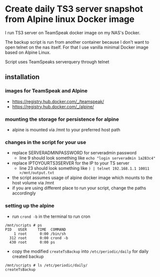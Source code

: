 # Create daily TS3 server snapshot from Alpine linux Docker image
I run TS3 server on TeamSpeak docker image on my NAS's Docker.

The backup script is run from another container because I don't want to open telnet on the nas itself.
For that I use vanilla minimal Docker image based on Alpine Linux.

Script uses TeamSpeaks serverquery through telnet



## installation

### images for TeamSpeak and Alpine

- https://registry.hub.docker.com/_/teamspeak/
- https://registry.hub.docker.com/_/alpine/

### mounting the storage for persistence for alpine
- alpine is mounted via /mnt to your preferred host path

### changes in the script for your use

- replace SERVERADMINPASSWORD for serveradmin password
  - line 9 should look something like     `echo "login serveradmin 1a2B3c4"`
- replace IPTOYOURTS3SERVER for the IP to your TS server
  - line 23 should look something like     `) | telnet 192.168.1.1 10011 >/mnt/output.txt`
- the script assumes usage of alpine docker image which mounts to the host volume via /mnt
- if you are using different place to run your script, change the paths accordingly

### setting up the alpine
- run `crond -b` in the terminal to run cron
````
/mnt/scripts # ps                                                                                              
PID   USER     TIME  COMMAND                                                                                   
    1 root      0:00 /bin/sh                                                                                   
  312 root      0:00 crond -b                                                                                  
  430 root      0:00 ps           
````
- copy the modified `createTsBackup` into `/etc/periodic/daily`  for daily created backup
````
/mnt/scripts # ls /etc/periodic/daily/                                                                         
createTsBackup
````
